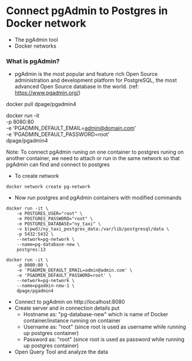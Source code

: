 # Connect pgAdmin to Postgres in Docker network

- The pgAdmin tool
- Docker networks


### What is pgAdmin?

- pgAdmin is the most popular and feature rich Open Source administration and development platform for PostgreSQL, the most advanced Open Source database in the world. (ref: https://www.pgadmin.org/)


docker pull dpage/pgadmin4

docker run -it \
    -p 8080:80 \
    -e 'PGADMIN_DEFAULT_EMAIL=admin@domain.com' \
    -e 'PGADMIN_DEFAULT_PASSWORD=root' \
    dpage/pgadmin4


Note: To connect pgAdmin runing on one container to postgres runing on another container, we need to attach or run in the same network so that pgAdmin can find and connect to postgres

- To create network 

```docker network create pg-network```

- Now run postgres and pgAdmin containers with modified commands

```
docker run -it \
    -e POSTGRES_USER="root" \
    -e POSTGRES_PASSWORD="root" \
    -e POSTGRES_DATABASE="ny_taxi" \
    -v $(pwd)/ny_taxi_postgres_data:/var/lib/postgresql/data \
    -p 5432:5432 \
    --network=pg-network \
    --name=pg-database-new \
    postgres:13
```

```
docker run -it \
    -p 8080:80 \
    -e 'PGADMIN_DEFAULT_EMAIL=admin@admin.com' \
    -e 'PGADMIN_DEFAULT_PASSWORD=root' \
    --network=pg-network \
    --name=pgadmin-new-1 \
    dpage/pgadmin4
```


- Connect to pgAdmin on http://localhost:8080
- Create server and in connection details put
    - Hostname as: "pg-database-new" which is name of Docker container/instance running on container
    - Username as: "root" (since root is used as username while running up postgres container)
    - Password as: "root" (since root is used as password while running up postgres container)
- Open Query Tool and analyze the data